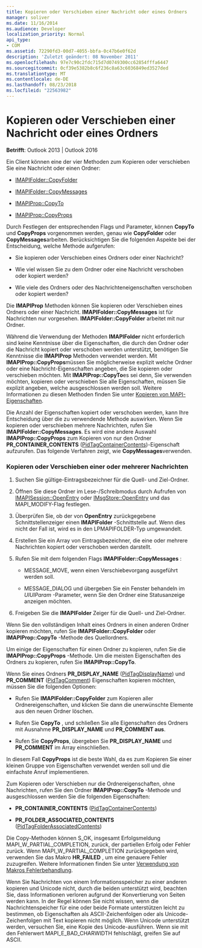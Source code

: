 ```yaml
---
title: Kopieren oder Verschieben einer Nachricht oder eines Ordners
manager: soliver
ms.date: 11/16/2014
ms.audience: Developer
localization_priority: Normal
api_type:
- COM
ms.assetid: 72290fd3-00d7-4055-bbfa-0c47b6e0f62d
description: 'Zuletzt geändert: 08 November 2011'
ms.openlocfilehash: 97e7c90c2fdc715d7d0749300cc62854fffa6447
ms.sourcegitcommit: 0cf39e5382b8c6f236c8a63c6036849ed3527ded
ms.translationtype: MT
ms.contentlocale: de-DE
ms.lasthandoff: 08/23/2018
ms.locfileid: "22563982"
---
```

# <a name="copying-or-moving-a-message-or-a-folder"></a>Kopieren oder Verschieben einer Nachricht oder eines Ordners
  
**Betrifft**: Outlook 2013 | Outlook 2016 
  
Ein Client können eine der vier Methoden zum Kopieren oder verschieben Sie eine Nachricht oder einen Ordner:
  
- [IMAPIFolder::CopyFolder](imapifolder-copyfolder.md)
    
- [IMAPIFolder::CopyMessages](imapifolder-copymessages.md)
    
- [IMAPIProp::CopyTo](imapiprop-copyto.md)
    
- [IMAPIProp::CopyProps](imapiprop-copyprops.md)
    
Durch Festlegen der entsprechenden Flags und Parameter, können **CopyTo** und **CopyProps** vorgenommen werden, genau wie **CopyFolder** oder **CopyMessages**arbeiten. Berücksichtigen Sie die folgenden Aspekte bei der Entscheidung, welche Methode aufgerufen:
  
- Sie kopieren oder Verschieben eines Ordners oder einer Nachricht?
    
- Wie viel wissen Sie zu dem Ordner oder eine Nachricht verschoben oder kopiert werden?
    
- Wie viele des Ordners oder des Nachrichteneigenschaften verschoben oder kopiert werden?
    
Die **IMAPIProp** Methoden können Sie kopieren oder Verschieben eines Ordners oder einer Nachricht. **IMAPIFolder::CopyMessages** ist für Nachrichten nur vorgesehen. **IMAPIFolder::CopyFolder** arbeitet mit nur Ordner. 
  
Während die Verwendung der Methoden **IMAPIFolder** nicht erforderlich sind keine Kenntnisse über die Eigenschaften, die durch den Ordner oder die Nachricht kopiert oder verschoben werden unterstützt, benötigen Sie Kenntnisse die **IMAPIProp** Methoden verwendet werden. Mit **IMAPIProp::CopyProps**müssen Sie möglicherweise explizit welche Ordner oder eine Nachricht-Eigenschaften angeben, die Sie kopieren oder verschieben möchten. Mit **IMAPIProp::CopyTo**es sei denn, Sie verwenden möchten, kopieren oder verschieben Sie alle Eigenschaften, müssen Sie explizit angeben, welche ausgeschlossen werden soll. Weitere Informationen zu diesen Methoden finden Sie unter [Kopieren von MAPI-Eigenschaften](copying-mapi-properties.md).
  
Die Anzahl der Eigenschaften kopiert oder verschoben werden, kann Ihre Entscheidung über die zu verwendende Methode auswirken. Wenn Sie kopieren oder verschieben mehrere Nachrichten, rufen Sie **IMAPIFolder::CopyMessages**. Es wird eine andere Auswahl **IMAPIProp::CopyProps** zum Kopieren von nur den Ordner **PR_CONTAINER_CONTENTS** ([PidTagContainerContents](pidtagcontainercontents-canonical-property.md))-Eigenschaft aufzurufen. Das folgende Verfahren zeigt, wie **CopyMessages**verwenden. 
  
### <a name="to-copy-or-move-one-or-more-messages"></a>Kopieren oder Verschieben einer oder mehrerer Nachrichten
  
1. Suchen Sie gültige-Eintragsbezeichner für die Quell- und Ziel-Ordner.
    
2. Öffnen Sie diese Ordner im Lese-/Schreibmodus durch Aufrufen von [IMAPISession::OpenEntry](imapisession-openentry.md) oder [IMsgStore::OpenEntry](imsgstore-openentry.md) und das MAPI_MODIFY-Flag festlegen. 
    
3. Überprüfen Sie, ob der von **OpenEntry** zurückgegebene Schnittstellenzeiger einen **IMAPIFolder** -Schnittstelle auf. Wenn dies nicht der Fall ist, wird es in den LPMAPIFOLDER-Typ umgewandelt. 
    
4. Erstellen Sie ein Array von Eintragsbezeichner, die eine oder mehrere Nachrichten kopiert oder verschoben werden darstellt. 
    
5. Rufen Sie mit dem folgenden Flags **IMAPIFolder::CopyMessages** : 
    
   - MESSAGE_MOVE, wenn einen Verschiebevorgang ausgeführt werden soll. 
    
   - MESSAGE_DIALOG und übergeben Sie ein Fenster behandeln im _UlUIParam_ -Parameter, wenn Sie den Ordner eine Statusanzeige anzeigen möchten. 
    
6. Freigeben Sie die **IMAPIFolder** Zeiger für die Quell- und Ziel-Ordner. 
    
Wenn Sie den vollständigen Inhalt eines Ordners in einen anderen Ordner kopieren möchten, rufen Sie **IMAPIFolder::CopyFolder** oder **IMAPIProp::CopyTo** -Methode des Quellordners. 
  
Um einige der Eigenschaften für einen Ordner zu kopieren, rufen Sie die **IMAPIProp::CopyProps** -Methode. Um die meisten Eigenschaften des Ordners zu kopieren, rufen Sie **IMAPIProp::CopyTo**. 
  
Wenn Sie eines Ordners **PR_DISPLAY_NAME** ([PidTagDisplayName](pidtagdisplayname-canonical-property.md)) und **PR_COMMENT** ([PidTagComment](pidtagcomment-canonical-property.md)) Eigenschaften kopieren möchten, müssen Sie die folgenden Optionen:
  
- Rufen Sie **IMAPIFolder::CopyFolder** zum Kopieren aller Ordnereigenschaften, und klicken Sie dann die unerwünschte Elemente aus den neuen Ordner löschen. 
    
- Rufen Sie **CopyTo** , und schließen Sie alle Eigenschaften des Ordners mit Ausnahme **PR_DISPLAY_NAME** und **PR_COMMENT aus**. 
    
- Rufen Sie **CopyProps**, übergeben Sie **PR_DISPLAY_NAME** und **PR_COMMENT** im Array einschließen. 
    
In diesem Fall **CopyProps** ist die beste Wahl, da es zum Kopieren Sie einer kleinen Gruppe von Eigenschaften verwendet werden soll und die einfachste Anruf implementieren. 
  
Zum Kopieren oder Verschieben nur die Ordnereigenschaften, ohne Nachrichten, rufen Sie den Ordner **IMAPIProp::CopyTo** -Methode und ausgeschlossen werden Sie die folgenden Eigenschaften: 
  
- **PR_CONTAINER_CONTENTS** ([PidTagContainerContents](pidtagcontainercontents-canonical-property.md))
    
- **PR_FOLDER_ASSOCIATED_CONTENTS** ([PidTagFolderAssociatedContents](pidtagfolderassociatedcontents-canonical-property.md))
    
Die Copy-Methoden können S_OK, insgesamt Erfolgsmeldung MAPI_W_PARTIAL_COMPLETION, zurück, der partiellen Erfolg oder Fehler zurück. Wenn MAPI_W_PARTIAL_COMPLETION zurückgegeben wird, verwenden Sie das Makro **HR_FAILED** , um eine genauere Fehler zuzugreifen. Weitere Informationen finden Sie unter [Verwendung von Makros Fehlerbehandlung](using-macros-for-error-handling.md).
  
Wenn Sie Nachrichten von einem Informationsspeicher zu einer anderen kopieren und Unicode nicht, durch die beiden unterstützt wird, beachten Sie, dass Informationen verloren aufgrund der Konvertierung von Seiten werden kann. In der Regel können Sie nicht wissen, wenn die Nachrichtenspeicher für eine oder beide Formate unterstützen leicht zu bestimmen, ob Eigenschaften als ASCII-Zeichenfolgen oder als Unicode-Zeichenfolgen mit Text kopieren nicht möglich. Wenn Unicode unterstützt werden, versuchen Sie, eine Kopie des Unicode-ausführen. Wenn sie mit den Fehlerwert MAPI_E_BAD_CHARWIDTH fehlschlägt, greifen Sie auf ASCII.
  

